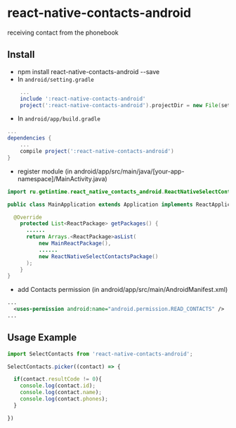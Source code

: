 # react-native-contacts-android 
receiving contact from the phonebook

## Install
* npm install react-native-contacts-android --save
* In `android/setting.gradle`
```gradle
    ...
    include ':react-native-contacts-android'
    project(':react-native-contacts-android').projectDir = new File(settingsDir, '../node_modules/react-native-contacts-android')
```

* In `android/app/build.gradle`
```gradle
...
dependencies {
    ...
    compile project(':react-native-contacts-android')
}
```

* register module (in android/app/src/main/java/[your-app-namespace]/MainActivity.java)
```java
import ru.getintime.react_native_contacts_android.ReactNativeSelectContactsPackage; // <------ add import

public class MainApplication extends Application implements ReactApplication  {

  @Override
    protected List<ReactPackage> getPackages() {
      ......
      return Arrays.<ReactPackage>asList(
          new MainReactPackage(),
          ......
          new ReactNativeSelectContactsPackage()
      );
    }
}
```

* add Contacts permission (in android/app/src/main/AndroidManifest.xml)
```xml
...
  <uses-permission android:name="android.permission.READ_CONTACTS" />
...
```
## Usage Example

```js
import SelectContacts from 'react-native-contacts-android';

SelectContacts.picker((contact) => {

  if(contact.resultCode != 0){
    console.log(contact.id);
    console.log(contact.name);
    console.log(contact.phones);
  }

})
```
